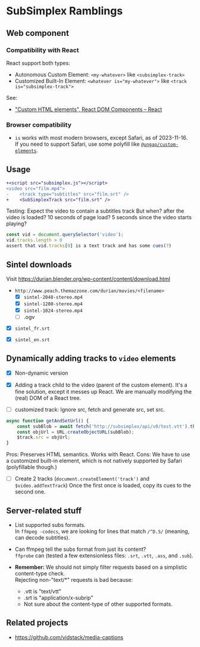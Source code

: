 # SubSimplex Ramblings


## Web component

### Compatibility with React

React support both types:
- Autonomous Custom Element: `<my-whatever>` like `<subsimplex-track>`
- Customized Built-In Element: `<whatever is="my-whatever">` like `<track is="subsimplex-track">`

See:
- ["Custom HTML elements", React DOM Components – React](https://react.dev/reference/react-dom/components#custom-html-elements)


### Browser compatibility

- `is` works with most modern browsers, except Safari, as of 2023-11-16. \
If you need to support Safari, use some polyfill like
[`@ungap/custom-elements`](https://github.com/ungap/custom-elements).


## Usage

```diff
+<script src="subsimplex.js"></script>
<video src="film.mp4">
-    <track type="subtitles" src="film.srt" />
+    <SubSimplexTrack src="film.srt" />
```

Testing:
Expect the video to contain a subtitles track
But when? after the video is loaded? 10 seconds of page load? 5 seconds since the video starts playing?
```js
const vid = document.querySelector('video');
vid.tracks.length > 0
assert that vid.tracks[0] is a text track and has some cues(?)
```


## Sintel downloads

Visit https://durian.blender.org/wp-content/content/download.html

- `http://www.peach.themazzone.com/durian/movies/<filename>`
    * [x] `sintel-2048-stereo.mp4`
    * [x] `sintel-1280-stereo.mp4`
    * [x] `sintel-1024-stereo.mp4`
    * [ ] .ogv
    
- [x] `sintel_fr.srt`
- [x] `sintel_en.srt`


## Dynamically adding tracks to `video` elements

- [x] Non-dynamic version

- [x] Adding a track child to the video (parent of the custom element).
It's a fine solution,
except it messes up React. We are manually modifying the (real) DOM of a React tree.

- [ ] customized track: Ignore src, fetch and generate src, set src.
```js
async function getAndSetUrl() {
    const subBlob = await fetch('http://subsimplex/api/v0/test.vtt').then(res => res.blob());
    const objUrl = URL.createObjectURL(subBlob);
    $track.src = objUrl;
}
```
Pros:
Preserves HTML semantics.
Works with React.
Cons: We have to use a customized built-in element, which is not natively supported by Safari (polyfillable though.)

- [ ] Create 2 tracks (`document.createElement('track')` and `$video.addTextTrack`)
Once the first once is loaded, copy its cues to the second one.


## Server-related stuff

- List supported subs formats. \
In `ffmpeg -codecs`, we are looking for lines that match `/^D.S/` (meaning, can decode subtitles).

- Can ffmpeg tell the subs format from just its content? \
`ffprobe` can (tested a few extensionless files: `.srt`, `.vtt`, `.ass`, and `.sub`).

- **Remember:**
We should not simply filter requests based on a simplistic content-type check. \
Rejecting non-"text/*" requests is bad because:
    - .vtt is "text/vtt"
    - .srt is "application/x-subrip"
    - Not sure about the content-type of other supported formats.


## Related projects

- https://github.com/vidstack/media-captions
